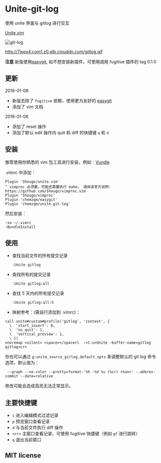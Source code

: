 # Unite-git-log

使用 unite 界面与 gitlog 进行交互

[Unite.vim](https://github.com/Shougo/unite.vim)

![git-log](http://7jpox4.com1.z0.glb.clouddn.com/gitlog.gif)

http://7jpox4.com1.z0.glb.clouddn.com/gitlog.gif

**注意** 新版使用[easygit](https://github.com/chemzqm/easygit),
如不想安装新插件，可使用调用 fugitive 插件的 tag 0.1.0

## 更新

2016-01-08
* 新版去除了 `fugitive` 依赖，使用更为友好的 [easygit](https://github.com/chemzqm/vim-easygit)
* 添加了 vim 文档

2016-01-06
* 添加了 reset 操作
* 添加了默认 edit 操作内 quit 和 diff 的快捷键 `q` 和 `d`

## 安装

推荐使用你熟悉的 vim 包工具进行安装，例如：[Vundle](https://github.com/gmarik/vundle)

.vimrc 中添加：

    Plugin 'Shougo/unite.vim'
    " vimproc 必须要，可能还需要执行 make， 请阅读官方说明: https://github.com/Shougo/vimproc.vim
    Plugin 'Shougo/vimproc'
    Plugin 'chemzqm/easygit'
    Plugin 'chemzqm/unite-git-log'

然后安装：

    :so ~/.vimrc
    :BundleInstall

## 使用

* 查找当前文件的所有提交记录

      :Unite gitlog

* 查找所有的提交记录

      :Unite gitlog:all

* 查找 5 天内的所有提交记录

      :Unite gitlog:all:5

* 映射参考：(需自行添加到 .vimrc)：

```
call unite#custom#profile('gitlog', 'context', {
  \  'start_insert': 0,
  \  'no_quit': 1,
  \  'vertical_preview': 1,
  \ })
nnoremap <silent> <space></space>l  :<C-u>Unite -buffer-name=gitlog   gitlog<cr>
```

你也可以通过 `g:unite_source_gitlog_default_opts` 来调整默认的 git log 命令选项，默认值为：

     --graph --no-color --pretty=format:'%h -%d %s (%cr) <%an>' --abbrev-commit --date=relative

修改可能会造成高亮无法正常显示。

## 主要快捷键

* `i`    进入编辑模式过滤记录
* `p`    预览窗口查看记录
* `d`    与当前文件执行 diff 操作
* `<cr>` 主窗口查看记录，可使用 fugitive 快捷键（例如 `gf` 进行跳转）
* `q`    退出当前窗口


## MIT license

